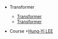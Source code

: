 - Transformer
  + [Transformer](https://ai.googleblog.com/2017/08/transformer-novel-neural-network.html)
  + [Transformer](http://jalammar.github.io/illustrated-transformer/)

- Course
  +[Hung-Yi LEE](https://speech.ee.ntu.edu.tw/~hylee/ml/2021-spring.html)
